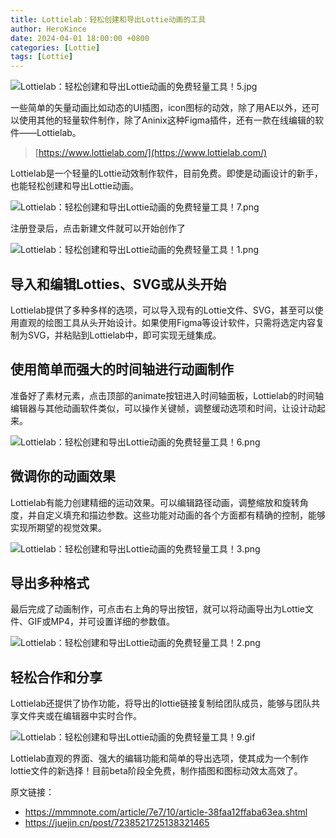 ```yaml
---
title: Lottielab：轻松创建和导出Lottie动画的工具
author: HeroKince
date: 2024-04-01 18:00:00 +0800
categories: [Lottie]
tags: [Lottie]
---
```


![Lottielab：轻松创建和导出Lottie动画的免费轻量工具！5.jpg](https://res.ui.marklion.cn/upload/image/202308/16/6382781810262350932607641.jpg)

一些简单的矢量动画比如动态的UI插图，icon图标的动效，除了用AE以外，还可以使用其他的轻量软件制作，除了Aninix这种Figma插件，还有一款在线编辑的软件——Lottielab。

> [https://www.lottielab.com/](https://www.lottielab.com/)

Lottielab是一个轻量的Lottie动效制作软件，目前免费。即使是动画设计的新手，也能轻松创建和导出Lottie动画。

![Lottielab：轻松创建和导出Lottie动画的免费轻量工具！7.png](https://res.ui.marklion.cn/upload/image/202308/16/6382781847920000232215358.png)

注册登录后，点击新建文件就可以开始创作了

![Lottielab：轻松创建和导出Lottie动画的免费轻量工具！1.png](https://res.ui.marklion.cn/upload/image/202308/16/6382781814708033458255216.png)

## 导入和编辑Lotties、SVG或从头开始

Lottielab提供了多种多样的选项，可以导入现有的Lottie文件、SVG，甚至可以使用直观的绘图工具从头开始设计。如果使用Figma等设计软件，只需将选定内容复制为SVG，并粘贴到Lottielab中，即可实现无缝集成。

## 使用简单而强大的时间轴进行动画制作

准备好了素材元素，点击顶部的animate按钮进入时间轴面板，Lottielab的时间轴编辑器与其他动画软件类似，可以操作关键帧，调整缓动选项和时间，让设计动起来。

![Lottielab：轻松创建和导出Lottie动画的免费轻量工具！6.png](https://res.ui.marklion.cn/upload/image/202308/16/6382781816373510993610918.png)

## 微调你的动画效果

Lottielab有能力创建精细的运动效果。可以编辑路径动画，调整缩放和旋转角度，并自定义填充和描边参数。这些功能对动画的各个方面都有精确的控制，能够实现所期望的视觉效果。

![Lottielab：轻松创建和导出Lottie动画的免费轻量工具！3.png](https://res.ui.marklion.cn/upload/image/202308/16/6382781817574948448447741.png)

## 导出多种格式

最后完成了动画制作，可点击右上角的导出按钮，就可以将动画导出为Lottie文件、GIF或MP4，并可设置详细的参数值。

![Lottielab：轻松创建和导出Lottie动画的免费轻量工具！2.png](https://res.ui.marklion.cn/upload/image/202308/16/6382781819401689792860640.png)

## 轻松合作和分享

Lottielab还提供了协作功能，将导出的lottie链接复制给团队成员，能够与团队共享文件夹或在编辑器中实时合作。

![Lottielab：轻松创建和导出Lottie动画的免费轻量工具！9.gif](https://res.ui.marklion.cn/upload/image/202308/16/6382781959586116979433170.gif)

Lottielab直观的界面、强大的编辑功能和简单的导出选项，使其成为一个制作lottie文件的新选择！目前beta阶段全免费，制作插图和图标动效太高效了。


原文链接：

- https://mmmnote.com/article/7e7/10/article-38faa12ffaba63ea.shtml
- https://juejin.cn/post/7238521725138321465